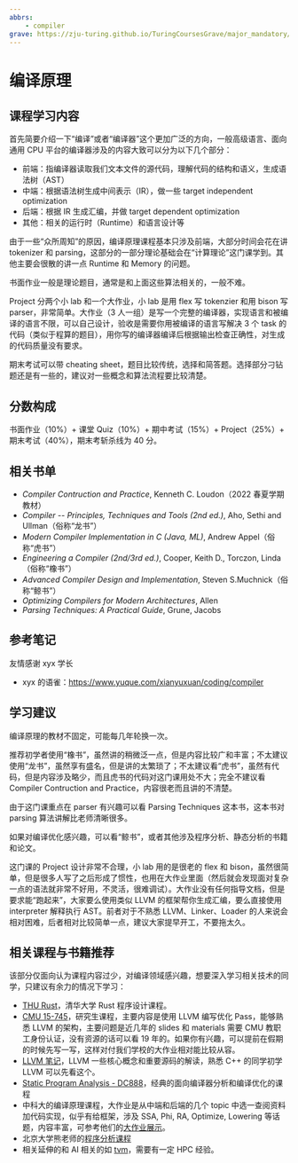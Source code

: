 ```yaml
---
abbrs:
    - compiler
grave: https://zju-turing.github.io/TuringCoursesGrave/major_mandatory/compilers_principles/
---
```


# 编译原理

## 课程学习内容

首先简要介绍一下“编译”或者“编译器”这个更加广泛的方向，一般高级语言、面向通用 CPU 平台的编译器涉及的内容大致可以分为以下几个部分：

- 前端：指编译器读取我们文本文件的源代码，理解代码的结构和语义，生成语法树（AST）
- 中端：根据语法树生成中间表示（IR），做一些 target independent optimization
- 后端：根据 IR 生成汇编，并做 target dependent optimization
- 其他：相关的运行时（Runtime）和语言设计等

由于一些“众所周知”的原因，编译原理课程基本只涉及前端，大部分时间会花在讲 tokenizer 和 parsing，这部分的一部分理论基础会在“计算理论”这门课学到。其他主要会很散的讲一点 Runtime 和 Memory 的问题。

书面作业一般是理论题目，通常是和上面这些算法相关的，一般不难。

Project 分两个小 lab 和一个大作业，小 lab 是用 flex 写 tokenzier 和用 bison 写 parser，非常简单。大作业（3 人一组）是写一个完整的编译器，实现语言和被编译的语言不限，可以自己设计，验收是需要你用被编译的语言写解决 3 个 task 的代码（类似于程算的题目），用你写的编译器编译后根据输出检查正确性，对生成的代码质量没有要求。

期末考试可以带 cheating sheet，题目比较传统，选择和简答题。选择部分刁钻题还是有一些的，建议对一些概念和算法流程要比较清楚。

## 分数构成

书面作业（10%）+ 课堂 Quiz（10%）+ 期中考试（15%）+ Project（25%）+ 期末考试（40%），期末考斩杀线为 40 分。

## 相关书单

- *Compiler Contruction and Practice*, Kenneth C. Loudon（2022 春夏学期教材）
- *Compiler -- Principles, Techniques and Tools (2nd ed.)*, Aho, Sethi and Ullman（俗称“龙书”）
- *Modern Compiler Implementation in C (Java, ML)*, Andrew Appel（俗称“虎书”）
- *Engineering a Compiler (2nd/3rd ed.)*, Cooper, Keith D., Torczon, Linda（俗称“橡书”）
- *Advanced Compiler Design and Implementation*, Steven S.Muchnick（俗称“鲸书”）
- *Optimizing Compilers for Modern Architectures*, Allen
- *Parsing Techniques: A Practical Guide*, Grune, Jacobs

## 参考笔记

友情感谢  xyx 学长

- xyx 的语雀：<https://www.yuque.com/xianyuxuan/coding/compiler>

## 学习建议

编译原理的教材不固定，可能每几年轮换一次。

推荐初学者使用“橡书”，虽然讲的稍微泛一点，但是内容比较广和丰富；不太建议使用“龙书”，虽然享有盛名，但是讲的太繁琐了；不太建议看“虎书”，虽然有代码，但是内容涉及略少，而且虎书的代码对这门课用处不大；完全不建议看 Compiler Contruction and Practice，内容很老而且讲的不清楚。

由于这门课重点在 parser 有兴趣可以看 Parsing Techniques 这本书，这本书对 parsing 算法讲解比老师清晰很多。

如果对编译优化感兴趣，可以看“鲸书”，或者其他涉及程序分析、静态分析的书籍和论文。

这门课的 Project 设计非常不合理，小 lab 用的是很老的 flex 和 bison，虽然很简单，但是很多人写了之后形成了惯性，也用在大作业里面（然后就会发现面对复杂一点的语法就非常不好用，不灵活，很难调试）。大作业没有任何指导文档，但是要求能“跑起来”，大家要么使用类似 LLVM 的框架帮你生成汇编，要么直接使用 interpreter 解释执行 AST。前者对于不熟悉 LLVM、Linker、Loader 的人来说会相对困难，后者相对比较简单一点，建议大家提早开工，不要拖太久。

## 相关课程与书籍推荐

该部分仅面向认为课程内容过少，对编译领域感兴趣，想要深入学习相关技术的同学，只建议有余力的情况下学习：

- [THU Rust](https://lab.cs.tsinghua.edu.cn/rust/)，清华大学 Rust 程序设计课程。
- [CMU 15-745](https://www.cs.cmu.edu/afs/cs/academic/class/15745-s19/www/)，研究生课程，主要内容是使用 LLVM 编写优化 Pass，能够熟悉 LLVM 的架构，主要问题是近几年的 slides 和 materials 需要 CMU 教职工身份认证，没有资源的话可以看 19 年的。如果你有兴趣，可以提前在假期的时候先写一写，这样对付我们学校的大作业相对能比较从容。
- [LLVM 笔记](https://www.cnblogs.com/Five100Miles/)，LLVM 一些核心概念和重要源码的解读，熟悉 C++ 的同学初学 LLVM 可以先看这个。
- [Static Program Analysis - DC888](https://homepages.dcc.ufmg.br/~fernando/classes/dcc888/)，经典的面向编译器分析和编译优化的课程
- 中科大的编译原理课程，大作业是从中端和后端的几个 topic 中选一查阅资料加代码实现，似乎有给框架，涉及 SSA, Phi, RA, Optimize, Lowering 等话题，内容丰富，可参考他们的[大作业展示](https://space.bilibili.com/273391839)。
- 北京大学熊老师的[程序分析课程](https://xiongyingfei.github.io/SA/2022/main.htm)
- 相关延伸的和 AI 相关的如 [tvm](https://tvm.apache.org/)，需要有一定 HPC 经验。

